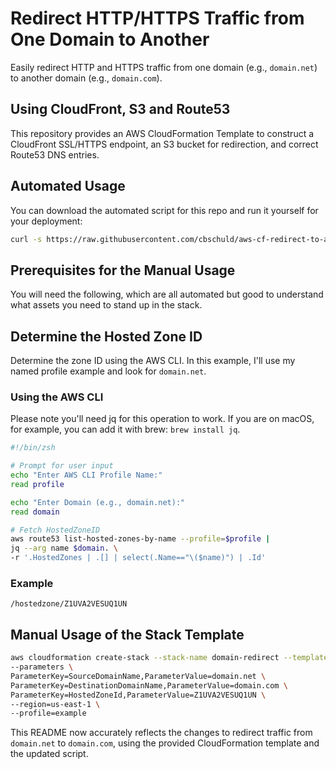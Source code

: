 # Redirect HTTP/HTTPS Traffic from One Domain to Another

Easily redirect HTTP and HTTPS traffic from one domain (e.g., `domain.net`) to another domain (e.g., `domain.com`).

## Using CloudFront, S3 and Route53

This repository provides an AWS CloudFormation Template to construct a CloudFront SSL/HTTPS endpoint, an S3 bucket for redirection, and correct Route53 DNS entries.

## Automated Usage

You can download the automated script for this repo and run it yourself for your deployment:

```sh
curl -s https://raw.githubusercontent.com/cbschuld/aws-cf-redirect-to-another-domain/main/create-redirect-to-another-domain.sh > /tmp/create-redirect-to-another-domain.sh && bash /tmp/create-redirect-to-another-domain.sh && rm /tmp/create-redirect-to-another-domain.sh
```

## Prerequisites for the Manual Usage
You will need the following, which are all automated but good to understand what assets you need to stand up in the stack.

## Determine the Hosted Zone ID
Determine the zone ID using the AWS CLI. In this example, I'll use my named profile example and look for `domain.net`.

### Using the AWS CLI
Please note you'll need jq for this operation to work. If you are on macOS, for example, you can add it with brew: `brew install jq`.

```sh
#!/bin/zsh

# Prompt for user input
echo "Enter AWS CLI Profile Name:"
read profile

echo "Enter Domain (e.g., domain.net):"
read domain

# Fetch HostedZoneID
aws route53 list-hosted-zones-by-name --profile=$profile |
jq --arg name $domain. \
-r '.HostedZones | .[] | select(.Name=="\($name)") | .Id'
```

### Example
```
/hostedzone/Z1UVA2VESUQ1UN
```

## Manual Usage of the Stack Template

```sh
aws cloudformation create-stack --stack-name domain-redirect --template-body file://redirect-to-another-domain.yml \
--parameters \
ParameterKey=SourceDomainName,ParameterValue=domain.net \
ParameterKey=DestinationDomainName,ParameterValue=domain.com \
ParameterKey=HostedZoneId,ParameterValue=Z1UVA2VESUQ1UN \
--region=us-east-1 \
--profile=example
```

This README now accurately reflects the changes to redirect traffic from `domain.net` to `domain.com`, using the provided CloudFormation template and the updated script.